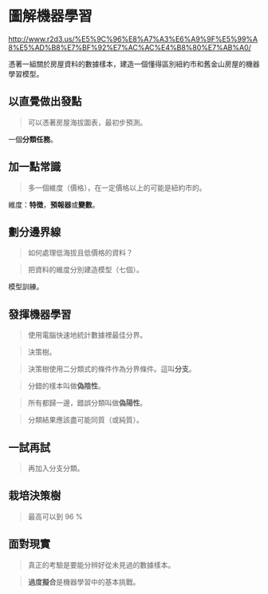 # 圖解機器學習

http://www.r2d3.us/%E5%9C%96%E8%A7%A3%E6%A9%9F%E5%99%A8%E5%AD%B8%E7%BF%92%E7%AC%AC%E4%B8%80%E7%AB%A0/

憑著一組關於房屋資料的數據樣本，建造一個懂得區別紐約市和舊金山房屋的機器學習模型。



## 以直覺做出發點

> 可以憑著房屋海拔圖表，最初步預測。

一個**分類任務**。

## 加一點常識

> 多一個維度（價格），在一定價格以上的可能是紐約市的。

維度：**特徴**，**預報器**或**變數**。

## 劃分邊界線

> 如何處理低海拔且低價格的資料？

> 把資料的維度分別建造模型（七個）。

模型訓練。

## 發揮機器學習

> 使用電腦快速地統計數據裡最佳分界。

> 決策樹。

>決策樹使用二分類式的條件作為分界條件。這叫**分支**。

> 分錯的樣本叫做**偽陰性**。

> 所有都歸一邊，錯誤分類叫做**偽陽性**。

> 分類結果應該盡可能同質（或純質）。

## 一試再試

>再加入分支分類。

## 栽培決策樹

>最高可以到 96 %

## 面對現實

>真正的考驗是要能分辨好從未見過的數據樣本。

>**過度擬合**是機器學習中的基本挑戰。
>
>